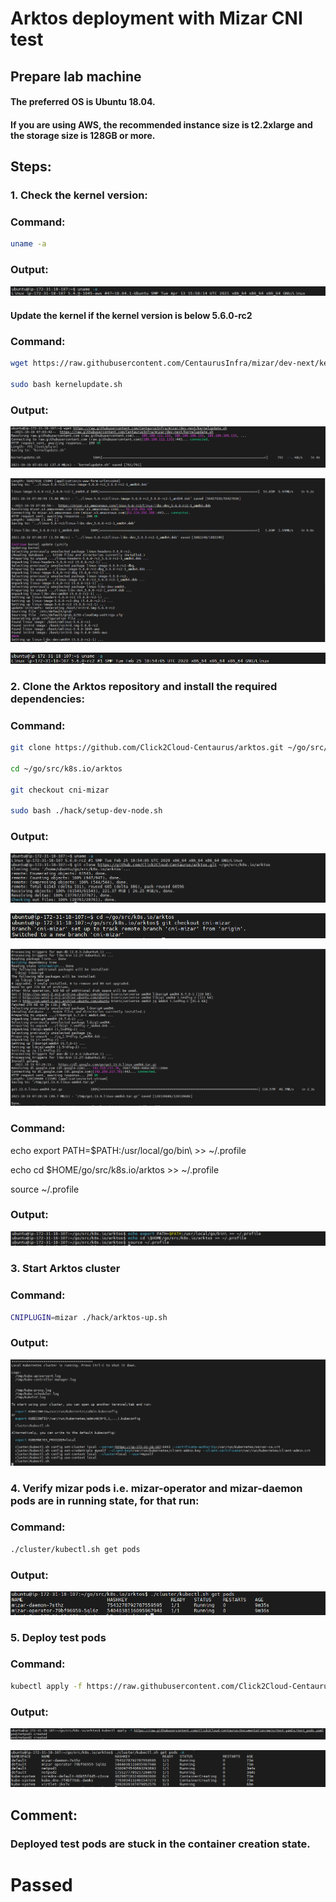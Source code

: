 # Arktos deployment with Mizar CNI test

## Prepare lab machine
#### The preferred OS is Ubuntu 18.04.
#### If you are using AWS, the recommended instance size is t2.2xlarge and the storage size is 128GB or more.

## Steps:

### 1. Check the kernel version:
### Command:
```bash
uname -a
```
### Output:
![](images/img_1.png)

#### Update the kernel if the kernel version is below 5.6.0-rc2

### Command:
```bash
wget https://raw.githubusercontent.com/CentaurusInfra/mizar/dev-next/kernelupdate.sh

sudo bash kernelupdate.sh
```
### Output:
![](images/img_2.png)

![](images/img_3.png)

![](images/img_4.png)

### 2. Clone the Arktos repository and install the required dependencies:

### Command:
```bash
git clone https://github.com/Click2Cloud-Centaurus/arktos.git ~/go/src/k8s.io/arktos

cd ~/go/src/k8s.io/arktos

git checkout cni-mizar

sudo bash ./hack/setup-dev-node.sh
```
### Output:
![](images/img_5.png)

![](images/img_6.png)

![](images/img_7.png)

### Command:
echo export PATH=$PATH:/usr/local/go/bin\ >> ~/.profile

echo cd \$HOME/go/src/k8s.io/arktos >> ~/.profile

source ~/.profile

### Output:
![](images/img_8.png)

### 3. Start Arktos cluster

### Command:
```bash
CNIPLUGIN=mizar ./hack/arktos-up.sh
```

### Output:
![](images/img_9.png)

### 4. Verify mizar pods i.e. mizar-operator and mizar-daemon pods are in running state, for that run:

### Command:
```bash
./cluster/kubectl.sh get pods
```
### Output:
![](images/img_10.png)

### 5. Deploy test pods
### Command:
```bash
kubectl apply -f https://raw.githubusercontent.com/Click2Cloud-Centaurus/Documentation/main/test-yamls/test_pods.yaml
```
### Output:

![](images/img_11.png)

![](images/img_12.png)

## Comment:
### Deployed test pods are stuck in the container creation state.

# Passed
